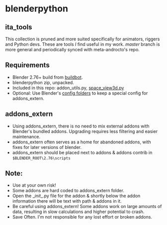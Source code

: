 blenderpython
==

ita_tools
--
This collection is pruned and more suited specifically for animators, riggers and Python devs. These are tools *I* find useful in my work. *master* branch is more general and periodically synced with meta-androcto's repo.

Requirements
--
* Blender 2.76+ build from [buildbot](https://builder.blender.org/download/).
* blenderpython zip, unpacked.
* Included in this repo: addon_utils.py, [space_view3d.py](https://developer.blender.org/T46853)
* Optional: Use Blender's [config folders](https://www.blender.org/manual/getting_started/installing/configuration/directories.html) to keep a special config for addons_extern.

addons_extern
--
* Using addons_extern, there is no need to mix external addons with Blender's bundled addons. Upgrading requires less filtering and easier maintenance.
* addons_extern often serves as a home for abandoned addons, with fixes for later versions of blender.
* addons_extern should be placed next to addons & addons contrib in `$BLENDER_ROOT\2.76\scripts`

Note:
--
* Use at your own risk!
* Some addons are hard coded to addons_extern folder.
* Open the \__init__.py file for the addon & shortly below the addon information there will be text with path & addons in it.
* Be careful using addons_extern! Some addons work on large amounts of data, resulting in slow calculations and higher potential to crash.
* Save Often. I'm not responsible for any lost effort or broken addons.
